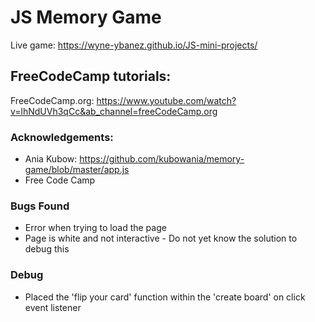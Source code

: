 # JS Memory Game 

Live game:  https://wyne-ybanez.github.io/JS-mini-projects/

## FreeCodeCamp tutorials: 

FreeCodeCamp.org: https://www.youtube.com/watch?v=lhNdUVh3qCc&ab_channel=freeCodeCamp.org

### Acknowledgements: 

- Ania Kubow: https://github.com/kubowania/memory-game/blob/master/app.js
- Free Code Camp

### Bugs Found 

- Error when trying to load the page 
- Page is white and not interactive - Do not yet know the solution to debug this 

### Debug 

- Placed the 'flip your card' function within the 'create board' on click event listener
  




